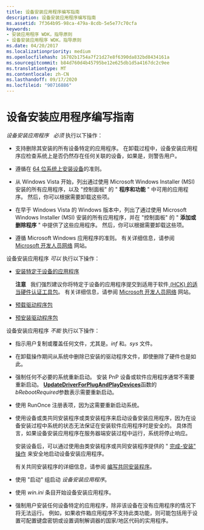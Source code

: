 ```yaml
---
title: 设备安装应用程序编写指南
description: 设备安装应用程序编写指南
ms.assetid: 7f364b95-98ca-479a-8cdb-5e5e77c70cfa
keywords:
- 安装应用程序 WDK，指导原则
- 设备安装应用程序 WDK，指导原则
ms.date: 04/20/2017
ms.localizationpriority: medium
ms.openlocfilehash: 16702b1754a7f21d27e8f6390da832bd8434161a
ms.sourcegitcommit: b84d760d4b45795be12e625db1d5a4167dc2c9ee
ms.translationtype: MT
ms.contentlocale: zh-CN
ms.lasthandoff: 09/17/2020
ms.locfileid: "90716886"
---
```

# <a name="guidelines-for-writing-device-installation-applications"></a>设备安装应用程序编写指南


*设备安装应用程序*   *必须* 执行以下操作：

-   支持删除其安装的所有设备特定的应用程序。 在卸载过程中，设备安装应用程序应检查系统上是否仍然存在任何关联的设备，如果是，则警告用户。

-   遵循在 [64 位系统上安装设备](device-installations-on-64-bit-systems.md)的准则。

-   从 Windows Vista 开始，列出通过使用 Microsoft Windows Installer (MSI) 安装的所有应用程序，以及 "控制面板" 的 " **程序和功能** " 中可用的应用程序。 然后，你可以根据需要卸载这些项。

-   在早于 Windows Vista 的 Windows 版本中，列出了通过使用 Microsoft Windows Installer (MSI) 安装的所有应用程序，并在 "控制面板" 的 " **添加或删除程序** " 中提供了这些应用程序。 然后，你可以根据需要卸载这些项。

-   遵循 Microsoft Windows 应用程序的准则。 有关详细信息，请参阅 [Microsoft 开发人员网络](https://go.microsoft.com/fwlink/p/?linkid=8714) 网站。

设备安装应用程序 *可以* 执行以下操作：

-   [安装特定于设备的应用程序](installing-device-specific-applications.md)

    **注意**   我们强烈建议你将特定于设备的应用程序提交到适用于软件[ (HCK) 的适当硬件认证工具包](https://go.microsoft.com/fwlink/p/?linkid=227016)。 有关详细信息，请参阅 [Microsoft 开发人员网络](https://go.microsoft.com/fwlink/p/?linkid=8714) 网站。

     

-   [预载驱动程序包](preloading-driver-packages.md)

-   [预安装驱动程序包](preinstalling-driver-packages.md)

设备安装应用程序 *不能* 执行以下操作：

-   指示用户复制或覆盖任何文件，尤其是。*inf* 和。*sys* 文件。

-   在卸载操作期间从系统中删除已安装的驱动程序文件，即使删除了硬件也是如此。

-   强制任何不必要的系统重新启动。 安装 PnP 设备或软件应用程序通常不需要重新启动。 [**UpdateDriverForPlugAndPlayDevices**](/windows/win32/api/newdev/nf-newdev-updatedriverforplugandplaydevicesa)函数的*bRebootRequired*参数表示需要重新启动。

-   使用 RunOnce 注册表项，因为这需要重新启动系统。

-   使用设备或类共同安装程序或类安装程序来启动设备安装应用程序，因为在设备安装过程中系统的状态无法保证在安装软件应用程序时是安全的。 具体而言，如果设备安装应用程序在服务器端安装过程中运行，系统将停止响应。

    安装设备后，可以通过使用由类安装程序或共同安装程序提供的 " [完成-安装" 操作](finish-install-actions--windows-vista-and-later-.md) 来安全地启动设备安装应用程序。

    有关共同安装程序的详细信息，请参阅 [编写共同安装程序](writing-a-co-installer.md)。

-   使用 "启动" 组启动 *设备安装应用程序*。

-   使用 *win.ini* 条目开始设备安装应用程序。

-   强制用户安装任何设备特定的应用程序，除非该设备在没有应用程序的情况下将无法运行。 例如，如果收件箱应用程序不支持此类功能，则可能包括用于设置可配置键盘密钥或设置调制解调器的国家/地区代码的实用程序。

 

